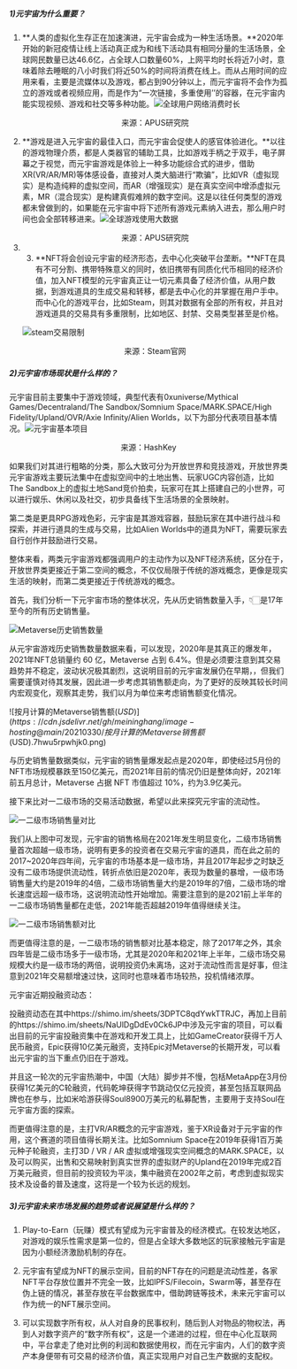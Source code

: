 ##### 1)元宇宙为什么重要？

1. **人类的虚拟化生存正在加速演进，元宇宙会成为一种生活场景。**2020年开始的新冠疫情让线上活动真正成为和线下活动具有相同分量的生活场景，全球网民数量已达46.6亿，占全球人口数量60%，上网平均时长将近7小时，意味着除去睡眠的八小时我们将近50%的时间将消费在线上。而从占用时间的应用来看，主要是流媒体以及游戏，都占到90分钟以上，而元宇宙将不会作为孤立的游戏或者视频应用，而是作为“一次链接，多重使用’’的容器，在元宇宙内能实现视频、游戏和社交等多种功能。![全球用户网络消费时长](https://cdn.jsdelivr.net/gh/meininghang/image-hosting@main/20210330/全球用户网络消费时长.2uicjjc8sf80.png)

   <center>来源：APUS研究院</center>

2. **游戏是进入元宇宙的最佳入口，而元宇宙会促使人的感官体验进化。**以往的游戏物理介质，都是人类器官的辅助工具，比如游戏手柄之于双手，电子屏幕之于视觉，而元宇宙游戏是体验上一种多功能综合式的进步，借助XR(VR/AR/MR)等体感设备，直接对人类大脑进行“欺骗”，比如VR（虚拟现实）是构造纯粹的虚拟空间，而AR（增强现实）是在真实空间中增添虚拟元素，MR（混合现实）是构建真假难辨的数字空间。这是以往任何类型的游戏都未曾做到的，如果能在元宇宙中将下述所有游戏元素纳入进去，那么用户时间也会全部转移进来。![全球游戏使用大数据](https://cdn.jsdelivr.net/gh/meininghang/image-hosting@main/20210330/全球游戏使用大数据.19fsqunulqkg.png)

   <center>来源：APUS研究院</center>

3. 3. **NFT将会创设元宇宙的经济形态，去中心化突破平台垄断。**NFT在具有不可分割、携带特殊意义的同时，依旧携带有同质化代币相同的经济价值，加入NFT模型的元宇宙真正让一切元素具备了经济价值，从用户数据，到游戏道具的生成交易和转移，都是去中心化的并掌握在用户手中。而中心化的游戏平台，比如Steam，则其对数据有全部的所有权，并且对游戏道具的交易具有多重限制，比如地区、封禁、交易类型甚至是价格。

   ![steam交易限制](https://cdn.jsdelivr.net/gh/meininghang/image-hosting@main/20210330/steam交易限制.1d2r7abbejvk.png)

   <center>来源：Steam官网</center>

##### 2)元宇宙市场现状是什么样的？

元宇宙目前主要集中于游戏领域，典型代表有0xuniverse/Mythical Games/Decentraland/The Sandbox/Somnium Space/MARK.SPACE/High Fidelity/Upland/OVR/Axie Infinity/Alien Worlds，以下为部分代表项目基本情况。![元宇宙基本项目](https://cdn.jsdelivr.net/gh/meininghang/image-hosting@main/20210330/元宇宙基本项目.7g7owd3q37w0.png)

<center>来源：HashKey</center>

如果我们对其进行粗略的分类，那么大致可分为开放世界和竞技游戏，开放世界类元宇宙游戏主要玩法集中在虚拟空间中的土地出售、玩家UGC内容创造，比如 The Sandbox上的虚拟土地Sand竞价拍卖，玩家可在其上搭建自己的小世界，可以进行娱乐、休闲以及社交，初步具备线下生活场景的全景映射。

第二类是更具RPG游戏色彩，元宇宙是其游戏容器，鼓励玩家在其中进行战斗和探索，并进行道具的生成与交易，比如Alien Worlds中的道具为NFT，需要玩家去自行创作并鼓励进行交易。

整体来看，两类元宇宙游戏都强调用户的主动作为以及NFT经济系统，区分在于，开放世界类更接近于第二空间的概念，不仅仅局限于传统的游戏概念，更像是现实生活的映射，而第二类更接近于传统游戏的概念。

首先，我们分析一下元宇宙市场的整体状况，先从历史销售数量入手，👇🏻是17年至今的所有历史销售量。

![Metaverse历史销售数量](https://cdn.jsdelivr.net/gh/meininghang/image-hosting@main/20210330/Metaverse历史销售数量.2f6r3ymcj7gg.png)

从元宇宙游戏历史销售数量数据来看，可以发现，2020年是其真正的爆发年，2021年NFT总销量约 60 亿，Metaverse 占到 6.4%。但是必须要注意到其交易趋势并不稳定，波动状况极其剧烈，这说明目前的元宇宙发展仍在早期，，但我们需要谨慎对待其发展，因此进一步考虑其销售额走向，为了更好的反映其较长时间内宏观变化，观察其走势，我们以月为单位来考虑销售额变化情况。

![按月计算的Metaverse销售额($USD)](https://cdn.jsdelivr.net/gh/meininghang/image-hosting@main/20210330/按月计算的Metaverse销售额($USD).7hwu5rpwhjk0.png)

与历史销售量数据类似，元宇宙的销售量爆发起点是2020年，即使经过5月份的NFT市场规模暴跌至150亿美元，而2021年目前的情况仍旧是整体向好，2021年前五月总计，Metaverse 占据 NFT 市值超过 10%，约为3.9亿美元。

接下来比对一二级市场的交易活动数据，希望以此来探究元宇宙的流动性。

![一二级市场销售量对比](https://cdn.jsdelivr.net/gh/meininghang/image-hosting@main/20210330/一二级市场销售量对比.m5kogk5t1jk.png)

我们从上图中可发现，元宇宙的销售格局在2021年发生明显变化，二级市场销售量首次超越一级市场，说明有更多的投资者在交易元宇宙的道具，而在此之前的2017~2020年四年间，元宇宙的市场基本是一级市场，并且2017年起步之时缺乏没有二级市场提供流动性，转折点依旧是2020年，表现为数量的暴增，一级市场销售量大约是2019年的4倍，二级市场销售量大约是2019年的7倍，二级市场的增长速度远超一级市场，这说明流动性开始增加。需要注意到的是2021前上半年的一二级市场销售量都在走低，2021年能否超越2019年值得继续关注。

![一二级市场销售额对比](https://cdn.jsdelivr.net/gh/meininghang/image-hosting@main/20210330/一二级市场销售额对比.61g3n88s16g0.png)

而更值得注意的是，一二级市场的销售额对比基本稳定，除了2017年之外，其余四年皆是二级市场多于一级市场，尤其是2020年和2021年上半年，二级市场交易规模大约是一级市场的两倍，说明投资仍未离场，这对于流动性而言是好事，但注意到2021年交易额增速过快，这同时也意味着市场较热，投机情绪浓厚。

元宇宙近期投融资动态：

投融资动态在其中https://shimo.im/sheets/3DPTC8qdYwkTTRJC，再加上目前的https://shimo.im/sheets/NaUlDgDdEv0Ck6JP中涉及元宇宙的项目，可以看出目前的元宇宙投融资集中在游戏和开发工具上，比如GameCreator获得千万人民币融资，Epic获得10亿美元融资，支持Epic对Metaverse的长期开发，可以看出元宇宙的当下重点仍旧在于游戏。

并且这一轮次的元宇宙热潮中，中国（大陆）脚步并不慢，包栝MetaApp在3月份获得1亿美元的C轮融资，代码乾坤获得字节跳动仅亿元投资，甚至包括互联网品牌也在参与，比如米哈游获得Soul8900万美元的私募配售，主要用于支持Soul在元宇宙方面的探索。

而更值得注意的是，主打VR/AR概念的元宇宙游戏，鉴于XR设备对于元宇宙的作用，这个赛道的项目值得长期关注。比如Somnium Space在2019年获得1百万美元种子轮融资，主打3D / VR / AR 虚拟或增强现实空间概念的MARK.SPACE，以及可以购买，出售和交易映射到真实世界的虚拟财产的Upland在2019年完成2百万美元融资，但目前的投资较为平淡，集中融资在2002年之前，考虑到虚拟现实技术及设备的普及速度，这将是一个较为长远的规划。

##### 3)元宇宙未来市场发展的趋势或者说展望是什么样的？

1. Play-to-Earn（玩赚）模式有望成为元宇宙普及的经济模式。在较发达地区，对游戏的娱乐性需求是第一位的，但是占全球大多数地区的玩家接触元宇宙是因为小额经济激励机制的存在。

2. 元宇宙有望成为NFT的展示空间，目前的NFT存在的问题是流动性差，各家NFT平台存放位置并不完全一致，比如IPFS/Filecoin，Swarm等，甚至存在伪上链的情况，甚至存放在平台数据库中，借助跨链等技术，未来元宇宙可以作为统一的NFT展示空间。

3. 可以实现数字所有权，从人对自身的民事权利，随后到人对物品的物权法，再到人对数字资产的“数字所有权”，这是一个递进的过程，但在中心化互联网中，平台拿走了绝对比例的利润和数据使用权，而在元宇宙内，人们的数字资产本身便带有可交易的经济价值，真正实现用户对自己生产数据的支配权。

   

